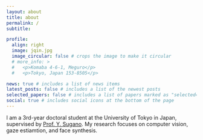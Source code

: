 ```yaml
---
layout: about
title: about
permalink: /
subtitle: 

profile:
  align: right
  image: jqin.jpg
  image_circular: false # crops the image to make it circular
  # more_info: >
  #   <p>Komaba 4-6-1, Meguro</p>
  #   <p>Tokyo, Japan 153-8505</p>

news: true # includes a list of news items
latest_posts: false # includes a list of the newest posts
selected_papers: false # includes a list of papers marked as "selected={true}"
social: true # includes social icons at the bottom of the page
---
```


I am a 3rd-year doctoral student at the University of Tokyo in Japan, supervised by [Prof. Y. Sugano](https://www.yusuke-sugano.info/).
My research focuses on computer vision, gaze estiamtion, and face synthesis. 
<!-- We aim to pair machine learning, signal processing, low-level RTL and analog design approaches with state-of-the-art software defined radio platforms to build robust and efficient wireless communication systems. -->
